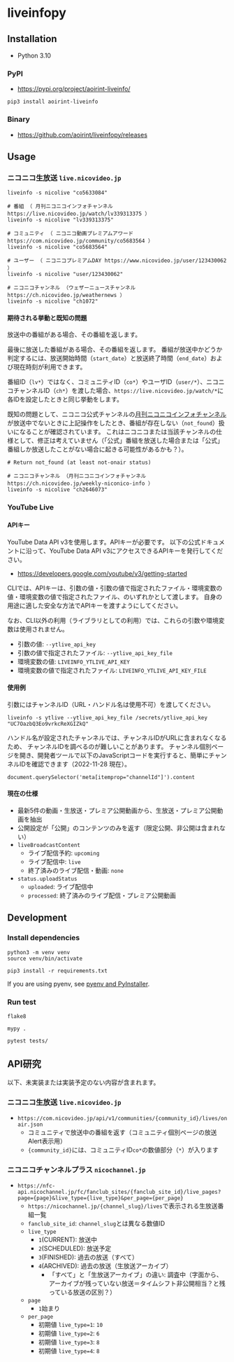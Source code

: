 # liveinfopy

## Installation

- Python 3.10

### PyPI

- <https://pypi.org/project/aoirint-liveinfo/>

```shell
pip3 install aoirint-liveinfo
```

### Binary

- <https://github.com/aoirint/liveinfopy/releases>


## Usage

### ニコニコ生放送 `live.nicovideo.jp`

```shell
liveinfo -s nicolive "co5633084"

# 番組 （ 月刊ニコニコインフォチャンネル https://live.nicovideo.jp/watch/lv339313375 ）
liveinfo -s nicolive "lv339313375"

# コミュニティ （ ニコニコ動画プレミアムアワード https://com.nicovideo.jp/community/co5683564 ）
liveinfo -s nicolive "co5683564"

# ユーザー （ ニコニコプレミアムDAY https://www.nicovideo.jp/user/123430062 ）
liveinfo -s nicolive "user/123430062"

# ニコニコチャンネル （ウェザーニュースチャンネル https://ch.nicovideo.jp/weathernews ）
liveinfo -s nicolive "ch1072"
```

#### 期待される挙動と既知の問題

放送中の番組がある場合、その番組を返します。

最後に放送した番組がある場合、その番組を返します。
番組が放送中かどうか判定するには、放送開始時間（`start_date`）と放送終了時間（`end_date`）および現在時刻が利用できます。

番組ID（`lv*`）ではなく、コミュニティID（`co*`）やユーザID（`user/*`）、ニコニコチャンネルID（`ch*`）を渡した場合、`https://live.nicovideo.jp/watch/*`に各IDを設定したときと同じ挙動をします。

既知の問題として、ニコニコ公式チャンネルの[月刊ニコニコインフォチャンネル](https://ch.nicovideo.jp/weekly-niconico-info)が放送中でないときに上記操作をしたとき、番組が存在しない（`not_found`）扱いになることが確認されています。
これはニコニコまたは当該チャンネルの仕様として、修正は考えていません（「公式」番組を放送した場合または「公式」番組しか放送したことがない場合に起きる可能性があるかも？）。


```shell
# Return not_found (at least not-onair status)

# ニコニコチャンネル （月刊ニコニコインフォチャンネル https://ch.nicovideo.jp/weekly-niconico-info ）
liveinfo -s nicolive "ch2646073"
```


### YouTube Live

#### APIキー

YouTube Data API v3を使用します。APIキーが必要です。
以下の公式ドキュメントに沿って、YouTube Data API v3にアクセスできるAPIキーを発行してください。

- <https://developers.google.com/youtube/v3/getting-started>

CLIでは、APIキーは、引数の値・引数の値で指定されたファイル・環境変数の値・環境変数の値で指定されたファイル、のいずれかとして渡します。
自身の用途に適した安全な方法でAPIキーを渡すようにしてください。

なお、CLI以外の利用（ライブラリとしての利用）では、これらの引数や環境変数は使用されません。

- 引数の値: `--ytlive_api_key`
- 引数の値で指定されたファイル: `--ytlive_api_key_file`
- 環境変数の値: `LIVEINFO_YTLIVE_API_KEY`
- 環境変数の値で指定されたファイル: `LIVEINFO_YTLIVE_API_KEY_FILE`

#### 使用例

引数にはチャンネルID（URL・ハンドル名は使用不可）を渡してください。

```shell
liveinfo -s ytlive --ytlive_api_key_file /secrets/ytlive_api_key "UC7OazbQ3Eo9vrkcReXGIZkQ"
```

ハンドル名が設定されたチャンネルでは、チャンネルIDがURLに含まれなくなるため、
チャンネルIDを調べるのが難しいことがあります。
チャンネル個別ページを開き、開発者ツールで以下のJavaScriptコードを実行すると、簡単にチャンネルIDを確認できます（2022-11-28 現在）。

```shell
document.querySelector('meta[itemprop="channelId"]').content
```


#### 現在の仕様

- 最新5件の動画・生放送・プレミア公開動画から、生放送・プレミア公開動画を抽出
- 公開設定が「公開」のコンテンツのみを返す（限定公開、非公開は含まれない）
- `liveBroadcastContent`
  - ライブ配信予約: `upcoming`
  - ライブ配信中: `live`
  - 終了済みのライブ配信・動画: `none`
- `status.uploadStatus`
  - `uploaded`: ライブ配信中
  - `processed`: 終了済みのライブ配信・プレミア公開動画


## Development

### Install dependencies

```
python3 -m venv venv
source venv/bin/activate

pip3 install -r requirements.txt
```

If you are using pyenv, see [pyenv and PyInstaller](https://pyinstaller.org/en/stable/development/venv.html).


### Run test

```shell
flake8

mypy .

pytest tests/
```


## API研究

以下、未実装または実装予定のない内容が含まれます。

### ニコニコ生放送 `live.nicovideo.jp`

- `https://com.nicovideo.jp/api/v1/communities/{community_id}/lives/onair.json`
  - コミュニティで放送中の番組を返す（コミュニティ個別ページの放送Alert表示用）
  - `{community_id}`には、コミュニティID`co*`の数値部分（`*`）が入ります

### ニコニコチャンネルプラス `nicochannel.jp`

- `https://nfc-api.nicochannel.jp/fc/fanclub_sites/{fanclub_site_id}/live_pages?page={page}&live_type={live_type}&per_page={per_page}`
  - `https://nicochannel.jp/{channel_slug}/lives`で表示される生放送番組一覧
  - `fanclub_site_id`: `channel_slug`とは異なる数値ID
  - `live_type`
    - `1`(CURRENT): 放送中
    - `2`(SCHEDULED): 放送予定
    - `3`(FINISHED): 過去の放送（すべて）
    - `4`(ARCHIVED): 過去の放送（生放送アーカイブ）
      - 「すべて」と「生放送アーカイブ」の違い: 調査中（字面から、アーカイブが残っていない放送＝タイムシフト非公開相当？と残っている放送の区別？）
  - `page`
    - `1`始まり
  - `per_page`
    - 初期値 `live_type=1`: `10`
    - 初期値 `live_type=2`: `6`
    - 初期値 `live_type=3`: `8`
    - 初期値 `live_type=4`: `8`
